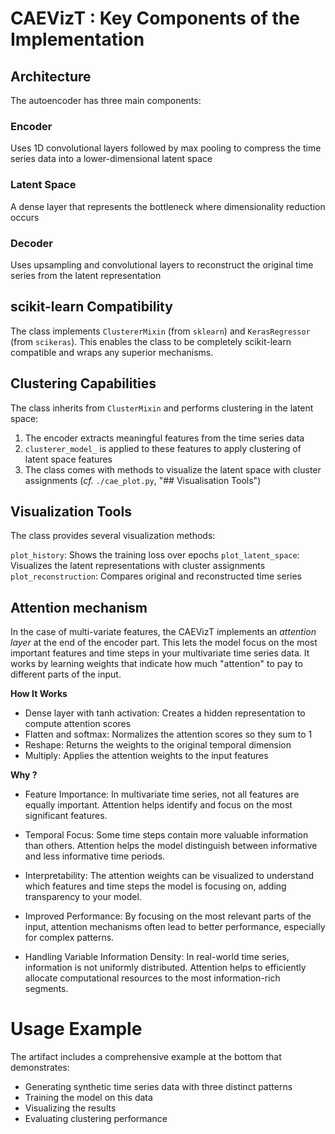 # CAEVizT : Key Components of the Implementation

## Architecture

The autoencoder has three main components:

### Encoder

Uses 1D convolutional layers followed by max pooling to compress the time series data into a lower-dimensional latent space

### Latent Space

A dense layer that represents the bottleneck where dimensionality reduction occurs

### Decoder

Uses upsampling and convolutional layers to reconstruct the original time series from the latent representation

## scikit-learn Compatibility

The class implements `ClustererMixin` (from `sklearn`) and `KerasRegressor` (from `scikeras`). This enables the class to be completely scikit-learn compatible and wraps any superior mechanisms.

## Clustering Capabilities

The class inherits from `ClusterMixin` and performs clustering in the latent space:

1. The encoder extracts meaningful features from the time series data
2. `clusterer_model_` is applied to these features to apply clustering of latent space features
3. The class comes with methods to visualize the latent space with cluster assignments (_cf._ `./cae_plot.py`, "## Visualisation Tools")

## Visualization Tools

The class provides several visualization methods:

`plot_history`: Shows the training loss over epochs
`plot_latent_space`: Visualizes the latent representations with cluster assignments
`plot_reconstruction`: Compares original and reconstructed time series

## Attention mechanism

In the case of multi-variate features, the CAEVizT implements an _attention layer_ at the end of the encoder part. This lets the model focus on the most important features and time steps in your multivariate time series data. It works by learning weights that indicate how much "attention" to pay to different parts of the input.

**How It Works**

- Dense layer with tanh activation: Creates a hidden representation to compute attention scores
- Flatten and softmax: Normalizes the attention scores so they sum to 1
- Reshape: Returns the weights to the original temporal dimension
- Multiply: Applies the attention weights to the input features

**Why ?**

- Feature Importance: In multivariate time series, not all features are equally important. Attention helps identify and focus on the most significant features.

- Temporal Focus: Some time steps contain more valuable information than others. Attention helps the model distinguish between informative and less informative time periods.

- Interpretability: The attention weights can be visualized to understand which features and time steps the model is focusing on, adding transparency to your model.

- Improved Performance: By focusing on the most relevant parts of the input, attention mechanisms often lead to better performance, especially for complex patterns.

- Handling Variable Information Density: In real-world time series, information is not uniformly distributed. Attention helps to efficiently allocate computational resources to the most information-rich segments.

# Usage Example

The artifact includes a comprehensive example at the bottom that demonstrates:

- Generating synthetic time series data with three distinct patterns
- Training the model on this data
- Visualizing the results
- Evaluating clustering performance